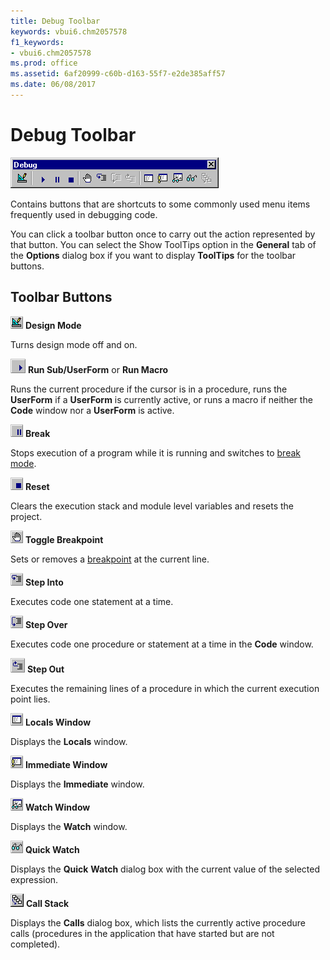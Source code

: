 ```yaml
---
title: Debug Toolbar
keywords: vbui6.chm2057578
f1_keywords:
- vbui6.chm2057578
ms.prod: office
ms.assetid: 6af20999-c60b-d163-55f7-e2de385aff57
ms.date: 06/08/2017
---
```



# Debug Toolbar


![Debug toolbar](../../../images/dbbrvbe_ZA01201596.gif)



Contains buttons that are shortcuts to some commonly used menu items frequently used in debugging code.

You can click a toolbar button once to carry out the action represented by that button. You can select the Show ToolTips option in the  **General** tab of the **Options** dialog box if you want to display **ToolTips** for the toolbar buttons.


## Toolbar Buttons


![Design mode](../../../images/tbr_dsgm_ZA01201699.gif) **Design Mode**

Turns design mode off and on.


![Run sub userform](../../../images/tbr_strt_ZA01201751.gif) **Run Sub/UserForm** or **Run Macro**

Runs the current procedure if the cursor is in a procedure, runs the  **UserForm** if a **UserForm** is currently active, or runs a macro if neither the **Code** window nor a **UserForm** is active.


![Break](../../../images/tbr_brk_ZA01201682.gif) **Break**

Stops execution of a program while it is running and switches to [break mode](vbe-glossary.md).


![Reset](../../../images/tbr_end_ZA01201701.gif) **Reset**

Clears the execution stack and module level variables and resets the project.


![Toggle breakpoint](../../../images/tbr_bkpt_ZA01201681.gif) **Toggle Breakpoint**

Sets or removes a [breakpoint](vbe-glossary.md) at the current line.


![Step into](../../../images/tbr_stpi_ZA01201749.gif) **Step Into**

Executes code one statement at a time.


![Step over](../../../images/tbr_stpo_ZA01201750.gif) **Step Over**

Executes code one procedure or statement at a time in the  **Code** window.


![Step out](../../../images/tbr_stot_ZA01201748.gif) **Step Out**

Executes the remaining lines of a procedure in which the current execution point lies.


![Locals window](../../../images/tbr_lowd_ZA01201713.gif) **Locals Window**

Displays the  **Locals** window.


![Immediate window](../../../images/tbr_imwd_ZA01201710.gif) **Immediate Window**

Displays the  **Immediate** window.


![Watch window](../../../images/tbr_wawd_ZA01201768.gif) **Watch Window**

Displays the  **Watch** window.


![Quick watch](../../../images/tbr_qwat_ZA01201733.gif) **Quick Watch**

Displays the  **Quick** **Watch** dialog box with the current value of the selected expression.


![Call stack](../../../images/tbr_call_ZA01201683.gif) **Call Stack**

Displays the  **Calls** dialog box, which lists the currently active procedure calls (procedures in the application that have started but are not completed).


